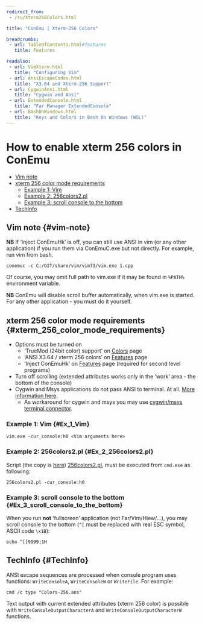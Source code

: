 ```yaml
---
redirect_from:
 - /ru/Xterm256Colors.html

title: "ConEmu | Xterm-256 Colors"

breadcrumbs:
 - url: TableOfContents.html#features
   title: Features

readalso:
 - url: VimXterm.html
   title: "Configuring Vim"
 - url: AnsiEscapeCodes.html
   title: "X3.64 and Xterm-256 Support"
 - url: CygwinAnsi.html
   title: "Cygwin and Ansi"
 - url: ExtendedConsole.html
   title: "Far Manager ExtendedConsole"
 - url: BashOnWindows.html
   title: "Keys and Colors in Bash On Windows (WSL)"
---
```


# How to enable xterm 256 colors in ConEmu

* [Vim note](#vim-note)
* [xterm 256 color mode requirements](#xterm_256_color_mode_requirements)
  * [Example 1: Vim](#Ex_1_Vim)
  * [Example 2: 256colors2.pl](#Ex_2_256colors2.pl)
  * [Example 3: scroll console to the bottom](#Ex_3_scroll_console_to_the_bottom)
* [TechInfo](#TechInfo)



## Vim note   {#vim-note}

**NB** If ‘Inject ConEmuHk’ is off, you can still use ANSI in vim (or any other application)
if you run them via ConEmuC.exe but not directly. For example, run vim from bash.

~~~
conemuc -c C:/GIT/share/vim/vim73/vim.exe 1.cpp
~~~

Of course, you may omit full path to vim.exe if it may be found in `%PATH%` environment variable.

**NB** ConEmu will disable scroll buffer automatically, when vim.exe is started.
For any other application - you must do it yourself.



## xterm 256 color mode requirements   {#xterm_256_color_mode_requirements}

* Options must be turned on
  * ‘TrueMod (24bit color) support’ on [Colors](Settings.html#Colors) page
  * ‘ANSI X3.64 / xterm 256 colors’ on [Features](Settings.html#Features) page
  * ‘Inject ConEmuHk’ on [Features](Settings.html#Features) page (required for second level programs)
* Turn off scrolling (extended attributes works only in the ‘work’ area - the bottom of the console)
* Cygwin and Msys applications do not pass ANSI to terminal. At all. [More information here](CygwinAnsi.html).
  * As workaround for cygwin and msys you may use [cygwin/msys terminal connector](CygwinMsysConnector.html).



### Example 1: Vim   {#Ex_1_Vim}

~~~
vim.exe -cur_console:h0 <Vim arguments here>
~~~



### Example 2: 256colors2.pl   {#Ex_2_256colors2.pl}

Script (the copy is [here](/256colors2.pl))
[256colors2.pl](http://www.frexx.de/xterm-256-notes/data/256colors2.pl),
must be executed from `cmd.exe` as following:

~~~
256colors2.pl -cur_console:h0
~~~



### Example 3: scroll console to the bottom   {#Ex_3_scroll_console_to_the_bottom}

When you run **not** ‘fullscreen’ application (not Far/Vim/Hiew/...),
you may scroll console to the bottom (`^[` must be replaced with real ESC symbol, ASCII code `\x1B`):

~~~
echo ^[[9999;1H
~~~



## TechInfo   {#TechInfo}

ANSI escape sequences are processed when console program uses functions:
`WriteConsoleA`, `WriteConsoleW` or `WriteFile`. For example:

~~~
cmd /c type "Colors-256.ans"
~~~

Text output with current extended attributes (xterm 256 color)
is possible with `WriteConsoleOutputCharacterA` and `WriteConsoleOutputCharacterW`
functions.
